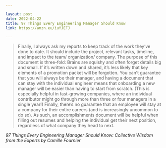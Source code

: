 ```yaml
---

layout: post
date: 2022-04-22
title: 97 Things Every Engineering Manager Should Know
link: https://amzn.eu/iuYJEFJ

---
```


> Finally, I always ask my reports to keep track of the work they’ve done to date. It should include the project, relevant tasks, timeline, and impact to the team/ organization/ company. The purpose of this document is three-fold: Brains are squishy and often forget details big and small. If it’s written down and shared, it’s less likely that key elements of a promotion packet will be forgotten. You can’t guarantee that you will always be their manager, and having a document that can stay with the individual engineer means that onboarding a new manager will be easier than having to start from scratch. (This is especially helpful in fast-growing companies, where an individual contributor might go through more than three or four managers in a single year!) Finally, there’s no guarantee that an employee will stay at a company for their entire careers (and is increasingly uncommon to do so). As such, an accomplishments document will be helpful when filling out resumes and helping the individual get their next position, regardless of what company they head to next.

_97 Things Every Engineering Manager Should Know: Collective Wisdom from the Experts by Camille Fournier_
